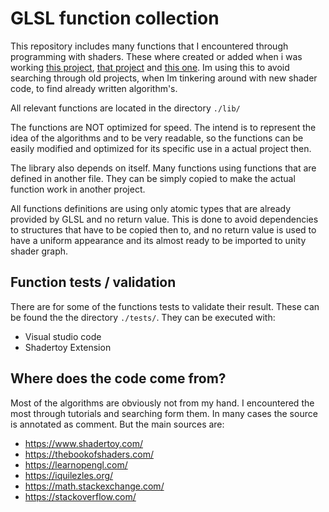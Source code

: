 # GLSL function collection
This repository includes many functions that I encountered through programming with shaders. These where created or added when i was working [this project](https://github.com/Wasserwecken/raytracingshader), [that project](https://github.com/Wasserwecken/bachelorthesis) and [this one](https://github.com/Wasserwecken/ACG). Im using this to avoid searching through old projects, when Im tinkering around with new shader code, to find already written algorithm's.

All relevant functions are located in the directory `./lib/`

The functions are NOT optimized for speed. The intend is to represent the idea of the algorithms and to be very readable, so the functions can be easily modified and optimized for its specific use in a actual project then.

The library also depends on itself. Many functions using functions that are defined in another file. They can be simply copied to make the actual function work in another project.

All functions definitions are using only atomic types that are already provided by GLSL and no return value. This is done to avoid dependencies to structures that have to be copied then to, and no return value is used to have a uniform appearance and its almost ready to be imported to unity shader graph.

## Function tests / validation
There are for some of the functions tests to validate their result.
These can be found the the directory `./tests/`. They can be executed with:
- Visual studio code
- Shadertoy Extension

## Where does the code come from?
Most of the algorithms are obviously not from my hand. I encountered the most through tutorials and searching form them. In many cases the source is annotated as comment. But the main sources are:

- https://www.shadertoy.com/
- https://thebookofshaders.com/
- https://learnopengl.com/
- https://iquilezles.org/
- https://math.stackexchange.com/
- https://stackoverflow.com/
